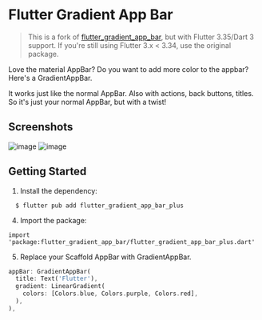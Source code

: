 # Flutter Gradient App Bar
> This is a fork of [flutter_gradient_app_bar](https://github.com/shawn-grant/FlutterGradientAppBar), but with Flutter 3.35/Dart 3 support. If you're still using Flutter 3.x < 3.34, use the original package.
 
Love the material AppBar? Do you want to add more color to the appbar? Here's a GradientAppBar.

It works just like the normal AppBar. Also with actions, back buttons, titles. So it's just your normal AppBar, but with a twist!

## Screenshots

![image](https://user-images.githubusercontent.com/7083755/43866104-e9bc98ea-9b64-11e8-9115-b2deec915dbd.png)
![image](https://user-images.githubusercontent.com/7083755/43866237-4f8e6a5e-9b65-11e8-8adf-2514a9b1e10c.png)


## Getting Started

1. Install the dependency:
```
  $ flutter pub add flutter_gradient_app_bar_plus
```

4. Import the package: 
```
import 'package:flutter_gradient_app_bar/flutter_gradient_app_bar_plus.dart'
```

5. Replace your Scaffold AppBar with GradientAppBar.
```dart
appBar: GradientAppBar(
  title: Text('Flutter'),
  gradient: LinearGradient(
    colors: [Colors.blue, Colors.purple, Colors.red],
  ),
),
```


